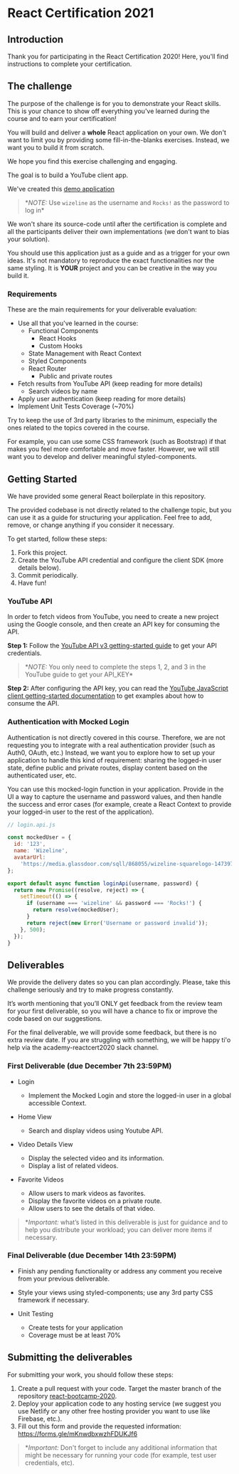 # React Certification 2021

## Introduction

Thank you for participating in the React Certification 2020! Here, you'll find instructions to complete your certification.

## The challenge

The purpose of the challenge is for you to demonstrate your React skills. This is your chance to show off everything you've learned during the course and to earn your certification!

You will build and deliver a **whole** React application on your own. We don't want to limit you by providing some fill-in-the-blanks exercises. Instead, we want you to build it from scratch. 

We hope you find this exercise challenging and engaging.

The goal is to build a YouTube client app.

We've created this [demo application](https://react-bootcamp-wizeline.netlify.app/)

> \*_NOTE:_ Use `wizeline` as the username and `Rocks!` as the password to log in\*

We won't share its source-code until after the certification is complete and all the participants deliver their own implementations (we don't want to bias your solution).

You should use this application just as a guide and as a trigger for your own ideas. It's not mandatory to reproduce the exact functionalities nor the same styling. It is **YOUR** project and you can be creative in the way you build it.

### Requirements

These are the main requirements for your deliverable evaluation:

- Use all that you've learned in the course:
  - Functional Components
    - React Hooks
    - Custom Hooks
  - State Management with React Context
  - Styled Components
  - React Router
    - Public and private routes
- Fetch results from YouTube API (keep reading for more details)
  - Search videos by name
- Apply user authentication (keep reading for more details)
- Implement Unit Tests Coverage (~70%)

Try to keep the use of 3rd party libraries to the minimum, especially the ones related to the topics covered in the course.

For example, you can use some CSS framework (such as Bootstrap) if that makes you feel more comfortable and move faster. However, we will still want you to develop and deliver meaningful styled-components.

## Getting Started

We have provided some general React boilerplate in this repository.

The provided codebase is not directly related to the challenge topic, but you can use it as a guide for structuring your application. Feel free to add, remove, or change anything if you consider it necessary.

To get started, follow these steps:

1. Fork this project.
1. Create the YouTube API credential and configure the client SDK (more details below).
1. Commit periodically.
1. Have fun!

### YouTube API

In order to fetch videos from YouTube, you need to create a new project using the Google console, and then create an API key for consuming the API.

**Step 1:** Follow the [YouTube API v3 getting-started guide](https://developers.google.com/youtube/v3/getting-started) to get your API credentials.

> \*_NOTE:_ You only need to complete the steps 1, 2, and 3 in the YouTube guide to get your API_KEY\*

**Step 2:** After configuring the API key, you can read the [YouTube JavaScript client getting-started documentation](https://github.com/google/google-api-javascript-client/blob/master/docs/start.md) to get examples about how to consume the API.

### Authentication with Mocked Login

Authentication is not directly covered in this course. Therefore, we are not requesting you to integrate with a real authentication provider (such as Auth0, OAuth, etc.) Instead, we want you to explore how to set up your application to handle this kind of requirement: sharing the logged-in user state, define public and private routes, display content based on the authenticated user, etc.

You can use this mocked-login function in your application. Provide in the UI a way to capture the username and password values, and then handle the success and error cases (for example, create a React Context to provide your logged-in user to the rest of the application).

```javascript
// login.api.js

const mockedUser = {
  id: '123',
  name: 'Wizeline',
  avatarUrl:
    'https://media.glassdoor.com/sqll/868055/wizeline-squarelogo-1473976610815.png',
};

export default async function loginApi(username, password) {
  return new Promise((resolve, reject) => {
    setTimeout(() => {
      if (username === 'wizeline' && password === 'Rocks!') {
        return resolve(mockedUser);
      }
      return reject(new Error('Username or password invalid'));
    }, 500);
  });
}
```

## Deliverables

We provide the delivery dates so you can plan accordingly. Please, take this challenge seriously and try to make progress constantly.

It’s worth mentioning that you’ll ONLY get feedback from the review team for your first deliverable, so you will have a chance to fix or improve the code based on our suggestions.

For the final deliverable, we will provide some feedback, but there is no extra review date. If you are struggling with something, we will be happy ti'o help via the academy-reactcert2020 slack channel.

### First Deliverable (due December 7th 23:59PM)

- Login

  - Implement the Mocked Login and store the logged-in user in a global accessible Context.

- Home View

  - Search and display videos using Youtube API.

- Video Details View

  - Display the selected video and its information.
  - Display a list of related videos.

- Favorite Videos
  - Allow users to mark videos as favorites.
  - Display the favorite videos on a private route.
  - Allow users to see the details of that video.

> \*_Important:_ what’s listed in this deliverable is just for guidance and to help you distribute your workload; you can deliver more items if necessary.

### Final Deliverable (due December 14th 23:59PM)

- Finish any pending functionality or address any comment you receive from your previous deliverable.

- Style your views using styled-components; use any 3rd party CSS framework if necessary.

- Unit Testing
  - Create tests for your application
  - Coverage must be at least 70%

## Submitting the deliverables

For submitting your work, you should follow these steps:

1. Create a pull request with your code. Target the master branch of the repository [react-bootcamp-2020](https://github.com/wizelineacademy/react-bootcamp-2020).
2. Deploy your application code to any hosting service (we suggest you use Netlify or any other free hosting provider you want to use like Firebase, etc.).
3. Fill out this form and provide the requested information: https://forms.gle/mKnwdbxwzhFDUKJf6

> \*_Important:_ Don't forget to include any additional information that might be necessary for running your code (for example, test user credentials, etc).
